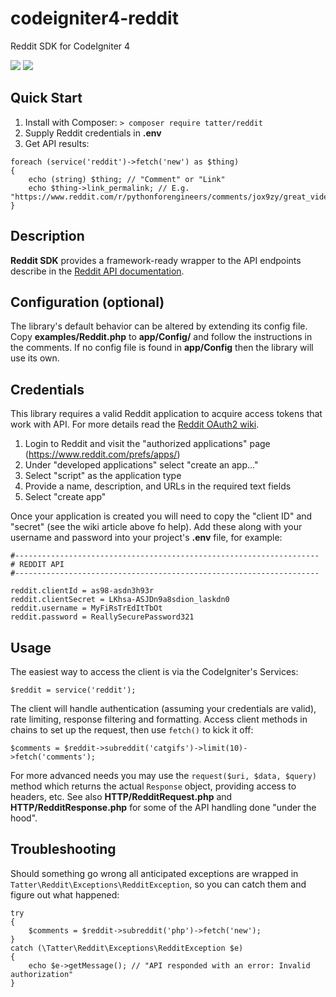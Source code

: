 # codeigniter4-reddit
Reddit SDK for CodeIgniter 4

[![](https://github.com/tattersoftware/codeigniter4-reddit/workflows/PHPUnit/badge.svg)](https://github.com/tattersoftware/codeigniter4-reddit/actions?query=workflow%3A%22PHPUnit)
[![](https://github.com/tattersoftware/codeigniter4-reddit/workflows/PHPStan/badge.svg)](https://github.com/tattersoftware/codeigniter4-reddit/actions?query=workflow%3A%22PHPStan)

## Quick Start

1. Install with Composer: `> composer require tatter/reddit`
2. Supply Reddit credentials in **.env**
3. Get API results:
```
foreach (service('reddit')->fetch('new') as $thing)
{
	echo (string) $thing; // "Comment" or "Link"
	echo $thing->link_permalink; // E.g. "https://www.reddit.com/r/pythonforengineers/comments/jox9zy/great_video_for_the_python_programers"
}

```

## Description

**Reddit SDK** provides a framework-ready wrapper to the API endpoints
describe in the [Reddit API documentation](https://www.reddit.com/dev/api).


## Configuration (optional)

The library's default behavior can be altered by extending its config file. Copy
**examples/Reddit.php** to **app/Config/** and follow the instructions
in the comments. If no config file is found in **app/Config** then the library will use its own.

## Credentials

This library requires a valid Reddit application to acquire access tokens that work with
API. For more details read the [Reddit OAuth2 wiki](https://github.com/reddit-archive/reddit/wiki/OAuth2).

1. Login to Reddit and visit the "authorized applications" page (https://www.reddit.com/prefs/apps/)
2. Under "developed applications" select "create an app..."
3. Select "script" as the application type
4. Provide a name, description, and URLs in the required text fields
5. Select "create app"

Once your application is created you will need to copy the "client ID" and "secret" (see the
wiki article above fo help). Add these along with your username and password into your
project's **.env** file, for example:
```
#--------------------------------------------------------------------
# REDDIT API
#--------------------------------------------------------------------

reddit.clientId = as98-asdn3h93r
reddit.clientSecret = LKhsa-ASJDn9a8sdion_laskdn0
reddit.username = MyFiRsTrEdItTbOt
reddit.password = ReallySecurePassword321
```

## Usage

The easiest way to access the client is via the CodeIgniter's Services:

	$reddit = service('reddit');

The client will handle authentication (assuming your credentials are valid), rate limiting,
response filtering and formatting. Access client methods in chains to set up the request,
then use `fetch()` to kick it off:

	$comments = $reddit->subreddit('catgifs')->limit(10)->fetch('comments');

For more advanced needs you may use the `request($uri, $data, $query)` method which returns
the actual `Response` object, providing access to headers, etc. See also
**HTTP/RedditRequest.php** and **HTTP/RedditResponse.php** for some of the API handling
done "under the hood".

## Troubleshooting

Should something go wrong all anticipated exceptions are wrapped in `Tatter\Reddit\Exceptions\RedditException`,
so you can catch them and figure out what happened:
```
try
{
	$comments = $reddit->subreddit('php')->fetch('new');
}
catch (\Tatter\Reddit\Exceptions\RedditException $e)
{
	echo $e->getMessage(); // "API responded with an error: Invalid authorization"
}
```
